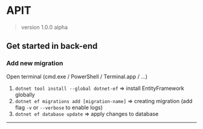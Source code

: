 ﻿# APIT
> version 1.0.0 alpha

Get started in back-end
-------------------------

### Add new migration

Open terminal (cmd.exe / PowerShell / Terminal.app / ...)

1. `dotnet tool install --global dotnet-ef` => install EntityFramework globally
2. `dotnet ef migrations add [migration-name]` => creating migration (add flag `-v` or `--verbose` to enable logs)
3. `dotnet ef database update` => apply changes to database
-------------------------
